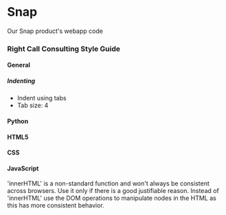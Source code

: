 # Snap
Our Snap product's webapp code

<h3>Right Call Consulting Style Guide</h3>
<h4>General</h4>
<h5>Indenting</h5>
<ul>
	<li>Indent using tabs</li>
	<li>Tab size: 4</li>
</ul>
<h4>Python</h4>
<h4>HTML5</h4>
<h4>CSS</h4>
<h4>JavaScript</h4>
<p>
	'innerHTML' is a non-standard function and won't always be consistent across 
	browsers. Use it only if there is a good justifiable reason. Instead of 'innerHTML' 
	use the DOM operations to manipulate nodes in the HTML as this has more consistent
	behavior.
</p>
